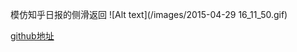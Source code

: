 模仿知乎日报的侧滑返回
![Alt text](/images/2015-04-29 16_11_50.gif)

[github地址](https://github.com/lidee92805/zhihuNavigate)
